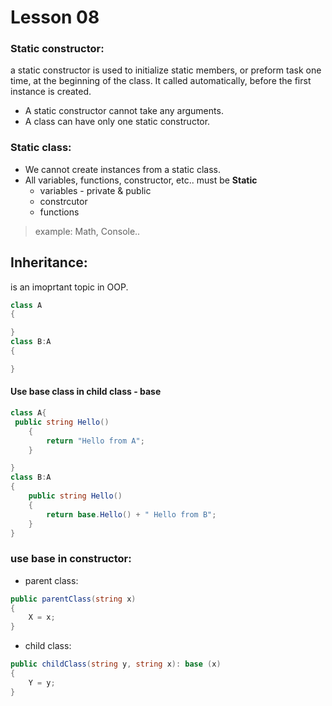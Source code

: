 # Lesson 08

### Static constructor:

a static constructor is used to initialize static members, or preform task one time, at the beginning of the class. It called automatically, before the first instance is created.

- A static constructor cannot take any arguments.
- A class can have only one static constructor.

### Static class:

- We cannot create instances from a static class.
- All variables, functions, constructor, etc.. must be **Static**
  - variables - private & public
  - constrcutor
  - functions

> example: Math, Console..

## Inheritance:

is an imoprtant topic in OOP.

```cs
class A
{

}
class B:A
{

}
```

#### Use base class in child class - **base**

```cs
class A{
 public string Hello()
    {
        return "Hello from A";
    }

}
class B:A
{
    public string Hello()
    {
        return base.Hello() + " Hello from B";
    }
}
```

### use **base** in constructor:

- parent class:

```cs
public parentClass(string x)
{
    X = x;
}
```

- child class:

```cs
public childClass(string y, string x): base (x)
{
    Y = y;
}
```

